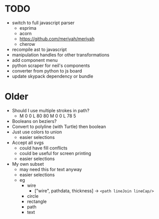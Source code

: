 # TODO

- switch to full javascript parser
	- esprima
	- acorn
	- https://github.com/meriyah/meriyah
	- cherow
- recompile ast to javascript
- manipulation handles for other transformations
- add component menu
- python scraper for neil's components
- converter from python to js board
- update skypack dependency or bundle


# Older

- Should I use multiple strokes in path?
	- M 0 0 L 80 80 M 0 0 L 78 5
- Booleans on beziers?
- Convert to polyline (with Turtle) then boolean
- Just use colors to union
	- easier selections
- Accept all svgs
	- could have fill conflicts
	- could be useful for screen printing
	- easier selections
- My own subset
	- may need this for text anyway
	- easier selections
	- eg
		- wire
			- ["wire", pathdata, thickness] -> `<path lineJoin lineCap/>`
		- circle
		- rectangle
		- path
		- text
